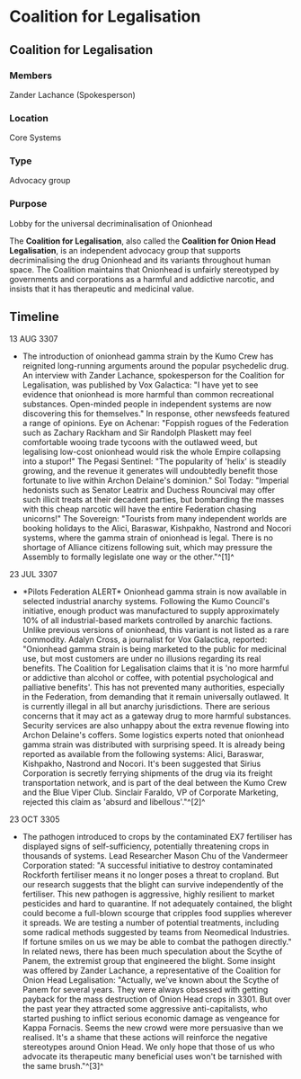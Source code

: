 # Coalition for Legalisation
## Coalition for Legalisation

		

### Members

Zander Lachance (Spokesperson)

### Location

Core Systems

### Type

Advocacy group

### Purpose

Lobby for the universal decriminalisation of Onionhead

The **Coalition for Legalisation**, also called the **Coalition for Onion Head Legalisation**, is an independent advocacy group that supports decriminalising the drug Onionhead and its variants throughout human space. The Coalition maintains that Onionhead is unfairly stereotyped by governments and corporations as a harmful and addictive narcotic, and insists that it has therapeutic and medicinal value.

## Timeline

13 AUG 3307

- The introduction of onionhead gamma strain by the Kumo Crew has reignited long-running arguments around the popular psychedelic drug. An interview with Zander Lachance, spokesperson for the Coalition for Legalisation, was published by Vox Galactica: "I have yet to see evidence that onionhead is more harmful than common recreational substances. Open-minded people in independent systems are now discovering this for themselves." In response, other newsfeeds featured a range of opinions.
Eye on Achenar: "Foppish rogues of the Federation such as Zachary Rackham and Sir Randolph Plaskett may feel comfortable wooing trade tycoons with the outlawed weed, but legalising low-cost onionhead would risk the whole Empire collapsing into a stupor!"
The Pegasi Sentinel: "The popularity of 'helix' is steadily growing, and the revenue it generates will undoubtedly benefit those fortunate to live within Archon Delaine's dominion."
Sol Today: "Imperial hedonists such as Senator Leatrix and Duchess Rouncival may offer such illicit treats at their decadent parties, but bombarding the masses with this cheap narcotic will have the entire Federation chasing unicorns!"
The Sovereign: "Tourists from many independent worlds are booking holidays to the Alici, Baraswar, Kishpakho, Nastrond and Nocori systems, where the gamma strain of onionhead is legal. There is no shortage of Alliance citizens following suit, which may pressure the Assembly to formally legislate one way or the other."^[1]^

23 JUL 3307

- \*Pilots Federation ALERT\*
Onionhead gamma strain is now available in selected industrial anarchy systems. Following the Kumo Council's initiative, enough product was manufactured to supply approximately 10% of all industrial-based markets controlled by anarchic factions. Unlike previous versions of onionhead, this variant is not listed as a rare commodity. Adalyn Cross, a journalist for Vox Galactica, reported: "Onionhead gamma strain is being marketed to the public for medicinal use, but most customers are under no illusions regarding its real benefits. The Coalition for Legalisation claims that it is 'no more harmful or addictive than alcohol or coffee, with potential psychological and palliative benefits'. This has not prevented many authorities, especially in the Federation, from demanding that it remain universally outlawed. It is currently illegal in all but anarchy jurisdictions. There are serious concerns that it may act as a gateway drug to more harmful substances. Security services are also unhappy about the extra revenue flowing into Archon Delaine's coffers. Some logistics experts noted that onionhead gamma strain was distributed with surprising speed. It is already being reported as available from the following systems: Alici, Baraswar, Kishpakho, Nastrond and Nocori. It's been suggested that Sirius Corporation is secretly ferrying shipments of the drug via its freight transportation network, and is part of the deal between the Kumo Crew and the Blue Viper Club. Sinclair Faraldo, VP of Corporate Marketing, rejected this claim as 'absurd and libellous'."^[2]^

23 OCT 3305

- The pathogen introduced to crops by the contaminated EX7 fertiliser has displayed signs of self-sufficiency, potentially threatening crops in thousands of systems. Lead Researcher Mason Chu of the Vandermeer Corporation stated: "A successful initiative to destroy contaminated Rockforth fertiliser means it no longer poses a threat to cropland. But our research suggests that the blight can survive independently of the fertiliser. This new pathogen is aggressive, highly resilient to market pesticides and hard to quarantine. If not adequately contained, the blight could become a full-blown scourge that cripples food supplies wherever it spreads. We are testing a number of potential treatments, including some radical methods suggested by teams from Neomedical Industries. If fortune smiles on us we may be able to combat the pathogen directly." In related news, there has been much speculation about the Scythe of Panem, the extremist group that engineered the blight. Some insight was offered by Zander Lachance, a representative of the Coalition for Onion Head Legalisation: "Actually, we've known about the Scythe of Panem for several years. They were always obsessed with getting payback for the mass destruction of Onion Head crops in 3301. But over the past year they attracted some aggressive anti-capitalists, who started pushing to inflict serious economic damage as vengeance for Kappa Fornacis. Seems the new crowd were more persuasive than we realised. It's a shame that these actions will reinforce the negative stereotypes around Onion Head. We only hope that those of us who advocate its therapeutic many beneficial uses won't be tarnished with the same brush."^[3]^